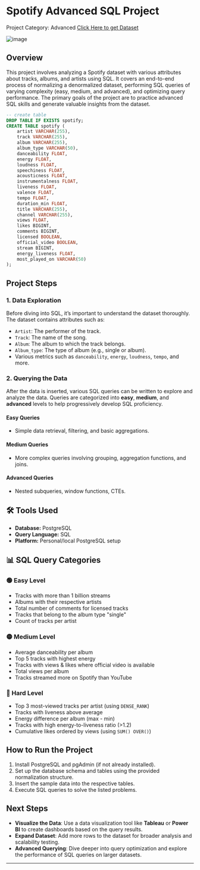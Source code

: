 # Spotify Advanced SQL Project
Project Category: Advanced
[Click Here to get Dataset](https://www.kaggle.com/datasets/sanjanchaudhari/spotify-dataset)

![image](https://github.com/user-attachments/assets/15847b8c-434f-4911-9bed-5bd970db3bda)

## Overview
This project involves analyzing a Spotify dataset with various attributes about tracks, albums, and artists using SQL. It covers an end-to-end process of normalizing a denormalized dataset, performing SQL queries of varying complexity (easy, medium, and advanced), and optimizing query performance. The primary goals of the project are to practice advanced SQL skills and generate valuable insights from the dataset.

```sql
-- create table
DROP TABLE IF EXISTS spotify;
CREATE TABLE spotify (
    artist VARCHAR(255),
    track VARCHAR(255),
    album VARCHAR(255),
    album_type VARCHAR(50),
    danceability FLOAT,
    energy FLOAT,
    loudness FLOAT,
    speechiness FLOAT,
    acousticness FLOAT,
    instrumentalness FLOAT,
    liveness FLOAT,
    valence FLOAT,
    tempo FLOAT,
    duration_min FLOAT,
    title VARCHAR(255),
    channel VARCHAR(255),
    views FLOAT,
    likes BIGINT,
    comments BIGINT,
    licensed BOOLEAN,
    official_video BOOLEAN,
    stream BIGINT,
    energy_liveness FLOAT,
    most_played_on VARCHAR(50)
);
```

## Project Steps

### 1. Data Exploration
Before diving into SQL, it’s important to understand the dataset thoroughly. The dataset contains attributes such as:
- `Artist`: The performer of the track.
- `Track`: The name of the song.
- `Album`: The album to which the track belongs.
- `Album_type`: The type of album (e.g., single or album).
- Various metrics such as `danceability`, `energy`, `loudness`, `tempo`, and more.

### 2. Querying the Data
After the data is inserted, various SQL queries can be written to explore and analyze the data. Queries are categorized into **easy**, **medium**, and **advanced** levels to help progressively develop SQL proficiency.

#### Easy Queries
- Simple data retrieval, filtering, and basic aggregations.
  
#### Medium Queries
- More complex queries involving grouping, aggregation functions, and joins.
  
#### Advanced Queries
- Nested subqueries, window functions, CTEs.

## 🛠️ Tools Used

- **Database:** PostgreSQL
- **Query Language:** SQL
- **Platform:** Personal/local PostgreSQL setup


## 📊 SQL Query Categories

### 🟢 Easy Level
- Tracks with more than 1 billion streams
- Albums with their respective artists
- Total number of comments for licensed tracks
- Tracks that belong to the album type "single"
- Count of tracks per artist

### 🟡 Medium Level
- Average danceability per album
- Top 5 tracks with highest energy
- Tracks with views & likes where official video is available
- Total views per album
- Tracks streamed more on Spotify than YouTube

### 🔴 Hard Level
- Top 3 most-viewed tracks per artist (using `DENSE_RANK`)
- Tracks with liveness above average
- Energy difference per album (max - min)
- Tracks with high energy-to-liveness ratio (>1.2)
- Cumulative likes ordered by views (using `SUM() OVER()`)

## How to Run the Project
1. Install PostgreSQL and pgAdmin (if not already installed).
2. Set up the database schema and tables using the provided normalization structure.
3. Insert the sample data into the respective tables.
4. Execute SQL queries to solve the listed problems.

## Next Steps
- **Visualize the Data**: Use a data visualization tool like **Tableau** or **Power BI** to create dashboards based on the query results.
- **Expand Dataset**: Add more rows to the dataset for broader analysis and scalability testing.
- **Advanced Querying**: Dive deeper into query optimization and explore the performance of SQL queries on larger datasets.
---



